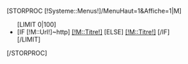 [STORPROC [!Systeme::Menus!]/MenuHaut=1&Affiche=1|M]
	<ul class="MenuHaut cssMenuHaut">
		[LIMIT 0|100]
			<li class="[IF [!Systeme::CurrentMenu::Url!]=[!M::Url!]] Current [/IF] [IF [!Pos!]=1] First [/IF] [IF [!Pos!]=[!NbResult!]] Last [/IF]">
				[IF [!M::Url!]~http]
					<a href="[!M::Url!]" target="_blank">[!M::Titre!]</a>
				[ELSE]
					<a href="/[!M::Url!]" >[!M::Titre!]</a>
				[/IF]
			</li>
		[/LIMIT]
	</ul>
[/STORPROC]